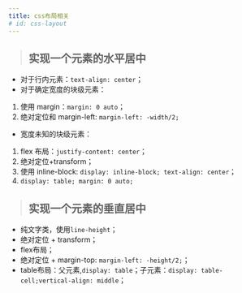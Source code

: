 ```yaml
---
title: css布局相关
# id: css-layout
---
```


> ## 实现一个元素的水平居中

- 对于行内元素：`text-align: center`；
- 对于确定宽度的块级元素：

1. 使用 margin：`margin: 0 auto`；
2. 绝对定位和 margin-left: `margin-left: -width/2;`

- 宽度未知的块级元素：

1. flex 布局：`justify-content: center`；
2. 绝对定位+transform；
3. 使用 inline-block: `display: inline-block; text-align: center`；
4. `display: table; margin: 0 auto;`

> ## 实现一个元素的垂直居中

- 纯文字类，使用`line-height`；
- 绝对定位 + transform；
- flex布局；
- 绝对定位 + margin-top: `margin-left: -height/2;`；
- table布局：父元素,`display: table`；子元素：`display: table-cell;vertical-align: middle`；
